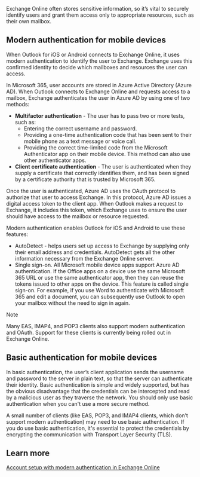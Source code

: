 Exchange Online often stores sensitive information, so it’s vital to securely identify users and grant them access only to appropriate resources, such as their own mailbox.

## Modern authentication for mobile devices

When Outlook for iOS or Android connects to Exchange Online, it uses modern authentication to identify the user to Exchange. Exchange uses this confirmed identity to decide which mailboxes and resources the user can access.  

In Microsoft 365, user accounts are stored in Azure Active Directory (Azure AD). When Outlook connects to Exchange Online and requests access to a mailbox, Exchange authenticates the user in Azure AD by using one of two methods:

- **Multifactor authentication** - The user has to pass two or more tests, such as:
  - Entering the correct username and password.
  - Providing a one-time authentication code that has been sent to their mobile phone as a text message or voice call. 
  - Providing the correct time-limited code from the Microsoft Authenticator app on their mobile device. This method can also use other authenticator apps. 
- **Client certificate authentication** - The user is authenticated when they supply a certificate that correctly identifies them, and has been signed by a certificate authority that is trusted by Microsoft 365.

Once the user is authenticated, Azure AD uses the OAuth protocol to authorize that user to access Exchange. In this protocol, Azure AD issues a digital access token to the client app. When Outlook makes a request to Exchange, it includes this token, which Exchange uses to ensure the user should have access to the mailbox or resource requested.

Modern authentication enables Outlook for iOS and Android to use these features:

- AutoDetect - helps users set up access to Exchange by supplying only their email address and credentials. AutoDetect gets all the other information necessary from the Exchange Online server.
- Single sign-on. All Microsoft mobile device apps support Azure AD authentication. If the Office apps on a device use the same Microsoft 365 URL or use the same authenticator app, then they can reuse the tokens issued to other apps on the device. This feature is called single sign-on. For example, if you use Word to authenticate with Microsoft 365 and edit a document, you can subsequently use Outlook to open your mailbox without the need to sign in again.

>[!NOTE]
> Many EAS, IMAP4, and POP3 clients also support modern authentication and OAuth. Support for these clients is currently being rolled out in Exchange Online.  

## Basic authentication for mobile devices

In basic authentication, the user’s client application sends the username and password to the server in plain text, so that the server can authenticate their identity. Basic authentication is simple and widely supported, but has the obvious disadvantage that the credentials can be intercepted and read by a malicious user as they traverse the network. You should only use basic authentication when you can't use a more secure method.

A small number of clients (like EAS, POP3, and IMAP4 clients, which don’t support modern authentication) may need to use basic authentication. If you do use basic authentication, it's essential to protect the credentials by encrypting the communication with Transport Layer Security (TLS).  

## Learn more

[Account setup with modern authentication in Exchange Online](/Exchange/clients-and-mobile-in-exchange-online/outlook-for-ios-and-android/setup-with-modern-authentication?azure-portal=true)
